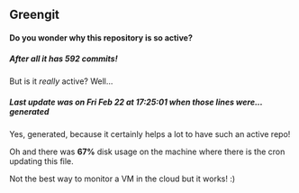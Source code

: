 ## Greengit

#### Do you wonder why this repository is so active?

##### After all it has 592 commits!

But is it *really* active? Well...

##### Last update was on Fri Feb 22 at 17:25:01 when those lines were... generated

Yes, generated, because it certainly helps a lot to have such an active repo!

Oh and there was **67%** disk usage on the machine
where there is the cron updating this file.

Not the best way to monitor a VM in the cloud but it works! :)
